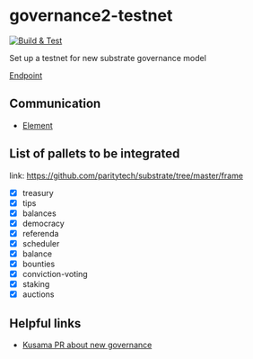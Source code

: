 # governance2-testnet
[![Build & Test](https://github.com/litentry/governance2-testnet/actions/workflows/deploy-testnet.yml/badge.svg)](https://github.com/litentry/governance2-testnet/actions/workflows/deploy-testnet.yml)

Set up a testnet for new substrate governance model

[Endpoint](https://polkadot.js.org/apps/?rpc=wss%3A%2F%2Fgovernance2-testnet.litentry.io#/explorer)

## Communication

* [Element](https://matrix.to/#/!FdMRQTDnoYtEPkbHAK:matrix.org?via=matrix.org)

## List of pallets to be integrated

link: https://github.com/paritytech/substrate/tree/master/frame

* [x] treasury
* [x] tips
* [x] balances
* [x] democracy
* [x] referenda
* [x] scheduler
* [x] balance
* [x] bounties
* [x] conviction-voting
* [x] staking
* [x] auctions

## Helpful links

* [Kusama PR about new governance](https://github.com/paritytech/polkadot/pull/5205)
